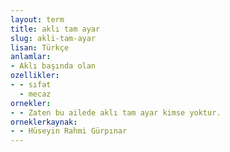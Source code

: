 ```yaml
---
layout: term
title: aklı tam ayar
slug: akli-tam-ayar
lisan: Türkçe
anlamlar:
- Aklı başında olan
ozellikler:
- - sıfat
  - mecaz
ornekler:
- - Zaten bu ailede aklı tam ayar kimse yoktur.
orneklerkaynak:
- - Hüseyin Rahmi Gürpınar
---
```

